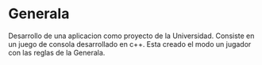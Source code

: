# Generala
Desarrollo de una aplicacion como proyecto de la Universidad.
Consiste en un juego de consola desarrollado en c++.
Esta creado el modo un jugador con las reglas de la Generala.
